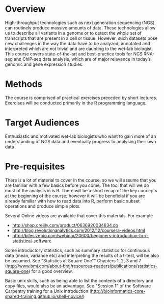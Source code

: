 
# Overview

High-throughput technologies such as next generation sequencing (NGS) can routinely produce massive amounts of data. These technologies allow us to describe all variants in a genome or to detect the whole set of transcripts that are present in a cell or tissue. However, such datasets pose new challenges in the way the data have to be analyzed, annotated and interpreted which are not trivial and are daunting to the wet-lab biologist. This course covers state-of-the-art and best-practice tools for NGS RNA-seq and ChIP-seq data analysis, which are of major relevance in today’s genomic and gene expression studies. 

# Methods

The course is comprised of practical exercises preceded by short lectures. Exercises will be conducted primarily in the R programming language.

# Target Audiences

Enthusiastic and motivated wet-lab biologists who want to gain more of an understanding of NGS data and eventually progress to analysing their own data

# Pre-requisites
There is a lot of material to cover in the course, so we will assume that you are familiar with a few basics before you come. The tool that will we do most of the analysis in is R. There will be a short recap of the key concepts at the beginning of the course; however it will be beneficial if you are already familiar with how to read data into R, perform basic subset operations and produce simple plots. 

Several Online videos are available that cover this materials. For example

- http://shop.oreilly.com/product/0636920034834.do
- http://blog.revolutionanalytics.com/2012/12/coursera-videos.html
- http://bitesizebio.com/webinar/20600/beginners-introduction-to-r-statistical-software

Some introductory statistics, such as summary statistics for continuous data (mean, variance etc) and interpreting the results of a t-test, will be also be assumed. See "Statistics at Square One"" Chapters 1, 2, 3 and 7 (http://www.bmj.com/about-bmj/resources-readers/publications/statistics-square-one) for a good overview.

Basic unix skills, such as being able to list the contents of a directory and copy files, would also be an advantage. See "Session 1" of the Software Carpentry training for a Unix introduction (http://bioinformatics-core-shared-training.github.io/shell-novice/)

